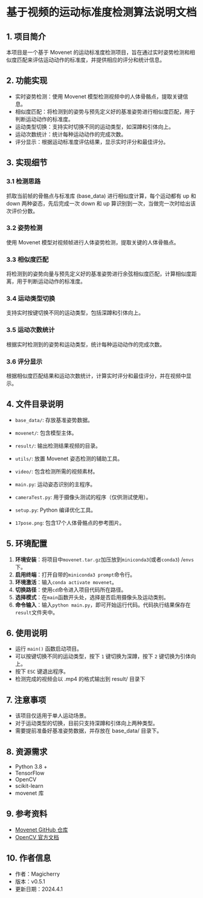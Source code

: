 # 基于视频的运动标准度检测算法说明文档

## 1. 项目简介
本项目是一个基于 Movenet 的运动标准度检测项目，旨在通过实时姿势检测和相似度匹配来评估运动动作的标准度，并提供相应的评分和统计信息。

## 2. 功能实现
- 实时姿势检测：使用 Movenet 模型检测视频中的人体骨骼点，提取关键信息。
- 相似度匹配：将检测到的姿势与预先定义好的基准姿势进行相似度匹配，用于判断运动动作的标准度。
- 运动类型切换：支持实时切换不同的运动类型，如深蹲和引体向上。
- 运动次数统计：统计每种运动动作的完成次数。
- 评分显示：根据运动标准度评估结果，显示实时评分和最佳评分。

## 3. 实现细节

### 3.1 检测思路

抓取当前帧的骨骼点与标准库 (base_data) 进行相似度计算，每个运动都有 up 和 down 两种姿态，先后完成一次 down 和 up 算识别到一次，当做完一次时给出该次评价分数。

### 3.2 姿势检测
使用 Movenet 模型对视频帧进行人体姿势检测，提取关键的人体骨骼点。

### 3.3 相似度匹配
将检测到的姿势向量与预先定义好的基准姿势进行余弦相似度匹配，计算相似度距离，用于判断运动动作的标准度。

### 3.4 运动类型切换
支持实时按键切换不同的运动类型，包括深蹲和引体向上。

### 3.5 运动次数统计
根据实时检测到的姿势和运动类型，统计每种运动动作的完成次数。

### 3.6 评分显示
根据相似度匹配结果和运动次数统计，计算实时评分和最佳评分，并在视频中显示。

## 4. 文件目录说明

- `base_data/`: 存放基准姿势数据。

- `movenet/`: 包含模型主体。

- `result/`: 输出检测结果视频的目录。

- `utils/`: 放置 Movenet 姿态检测的辅助工具。

- `video/`: 包含检测所需的视频素材。

- `main.py`: 运动姿态识别的主程序。

- `cameraTest.py`: 用于摄像头测试的程序（仅供测试使用）。

- `setup.py`: Python 编译优化工具。

- `17pose.png`: 包含17个人体骨骼点的参考图片。

## 5. 环境配置

1. **环境安装**：将项目中`movenet.tar.gz`加压放到`miniconda3`(或者`conda3`) /`envs`下。
2. **启用终端**：打开自带的`miniconda3 prompt`命令行。
3. **环境激活**：输入`conda activate movenet`。
4. **切换路径**：使用`cd`命令进入项目代码所在路径。
5. **选择模式**：在`main`函数开头处，选择是否启用摄像头及运动类别。
6. **命令输入**：输入`python main.py`，即可开始运行代码。代码执行结果保存在`result`文件夹中。

## 6. 使用说明
- 运行 `main()` 函数启动项目。
- 可以按键切换不同的运动类型，按下 `1` 键切换为深蹲，按下 `2` 键切换为引体向上。
- 按下 `ESC` 键退出程序。
- 检测完成的视频会以 .mp4 的格式输出到 result/ 目录下

## 7. 注意事项
- 该项目仅适用于单人运动场景。
- 对于运动类型的切换，目前只支持深蹲和引体向上两种类型。
- 需要提前准备好基准姿势数据，并存放在 base_data/ 目录下。

## 8. 资源需求
- Python 3.8 +
- TensorFlow
- OpenCV
- scikit-learn
- movenet 库

## 9. 参考资料
- [Movenet GitHub 仓库](https://github.com/tensorflow/tfjs-models/tree/master/pose-detection)
- [OpenCV 官方文档](https://docs.opencv.org/)

## 10. 作者信息
- 作者：Magicherry
- 版本：v0.5.1
- 更新日期：2024.4.1
